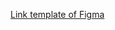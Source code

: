 <a href ="https://www.figma.com/file/MZ81ZteHqQ0d14jHsz1ndJ/Unique-Multipurpose-Website-Theme?type=design&mode=design&t=WXUvLXE9q5P0DuWC-1">Link template of Figma</a>
